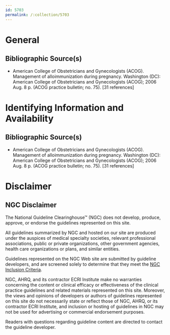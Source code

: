 ```yaml
---
id: 5703
permalink: /:collection/5703
---
```


# General

## Bibliographic Source(s)

- American College of Obstetricians and Gynecologists (ACOG). Management of alloimmunization during pregnancy. Washington (DC): American College of Obstetricians and Gynecologists (ACOG); 2006 Aug. 8 p. (ACOG practice bulletin; no. 75). [31 references]

# Identifying Information and Availability

## Bibliographic Source(s)

- American College of Obstetricians and Gynecologists (ACOG). Management of alloimmunization during pregnancy. Washington (DC): American College of Obstetricians and Gynecologists (ACOG); 2006 Aug. 8 p. (ACOG practice bulletin; no. 75). [31 references]

# Disclaimer

## NGC Disclaimer

The National Guideline Clearinghouse™ (NGC) does not develop, produce, approve, or endorse the guidelines represented on this site.

All guidelines summarized by NGC and hosted on our site are produced under the auspices of medical specialty societies, relevant professional associations, public or private organizations, other government agencies, health care organizations or plans, and similar entities.

Guidelines represented on the NGC Web site are submitted by guideline developers, and are screened solely to determine that they meet the [NGC Inclusion Criteria](/help-and-about/summaries/inclusion-criteria).

NGC, AHRQ, and its contractor ECRI Institute make no warranties concerning the content or clinical efficacy or effectiveness of the clinical practice guidelines and related materials represented on this site. Moreover, the views and opinions of developers or authors of guidelines represented on this site do not necessarily state or reflect those of NGC, AHRQ, or its contractor ECRI Institute, and inclusion or hosting of guidelines in NGC may not be used for advertising or commercial endorsement purposes.

Readers with questions regarding guideline content are directed to contact the guideline developer.

